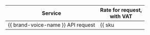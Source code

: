 | Service | Rate for request,<br/>with VAT |
| ----- | ----- |
| {{ brand-voice-name }} API request | {{ sku|RUB|ai.speech.tts.dialogue_platform|string }} |
